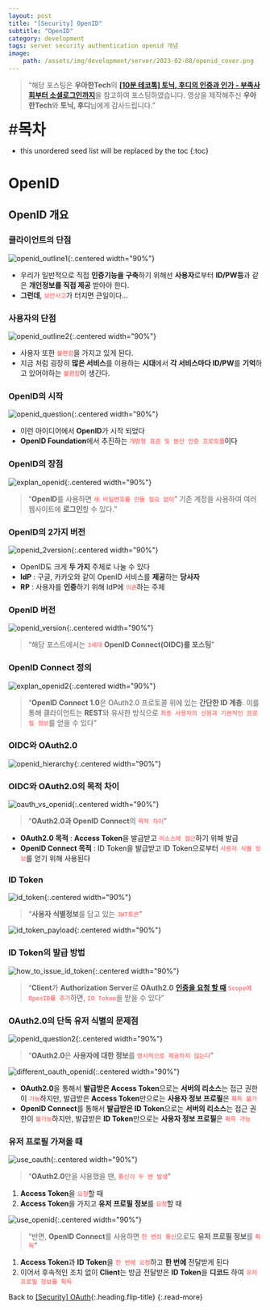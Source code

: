 ```yaml
---
layout: post
title: "[Security] OpenID"
subtitle: "OpenID"
category: development
tags: server security authentication openid 개념
image:
    path: /assets/img/development/server/2023-02-08/openid_cover.png
---
```


> “해당 포스팅은 **우아한Tech**의 [**[10분 테코톡] 토닉, 후디의 인증과 인가 - 부족사회부터 소셜로그인까지**](https://www.youtube.com/watch?v=BotXDfBPvDA)을 참고하여 포스팅하였습니다. 영상을 제작해주신 **우아한Tech**와 **토닉, 후디**님에게 감사드립니다.”

<span style="font-size:30px;">\#**목차**</span>

* this unordered seed list will be replaced by the toc
{:toc}

# OpenID

## OpenID 개요

### 클라이언트의 단점
![openid_outline1](/assets/img/development/server/2023-02-08/openid_outline1.png){:.centered width="90%"}

- 우리가 일반적으로 직접 **인증기능을 구축**하기 위해선 **사용자**로부터 **ID/PW등**과 같은 **개인정보를 직접 제공** 받아야 한다.
- **그런데**, <span style="color:#ff8080">**`보안사고`**</span>가 터지면 큰일이다...

### 사용자의 단점
![openid_outline2](/assets/img/development/server/2023-02-08/openid_outline2.png){:.centered width="90%"}
- 사용자 또한 <span style="color:#ff8080">**`불편함`**</span>을 가지고 있게 된다.
- 지금 처럼 굉장히 **많은 서비스**를 이용하는 **시대**에서 **각 서비스마다 ID/PW**를 **기억**하고 있어야하는 <span style="color:#ff8080">**`불편함`**</span>이 생긴다. 

### OpenID의 시작
![openid_question](/assets/img/development/server/2023-02-08/openid_question.png){:.centered width="90%"}
- 이런 아이디어에서 **OpenID**가 시작 되었다
- **OpenID Foundation**에서 추진하는 <span style="color:#ff8080">**`개방형 표준 및 분산 인증 프로토콜`**</span>이다

### OpenID의 장점
![explan_openid](/assets/img/development/server/2023-02-08/explan_openid.png){:.centered width="90%"}
> “**OpenID**를 사용하면 <span style="color:#ff8080">**`새 비밀번호를 만들 필요 없이`**</span>” 기존 계정을 사용하여 여러 웹사이트에 **로그인**할 수 있다.”

### OpenID의 2가지 버전
![openid_2version](/assets/img/development/server/2023-02-08/openid_2version.png){:.centered width="90%"}
- OpenID도 크게 **두 가지** 주체로 나눌 수 있다
- **IdP** : 구글, 카카오와 같이 OpenID 서비스를 **제공**하는 **당사자**
- **RP** : 사용자를 **인증**하기 위해 IdP에 <span style="color:#ff8080">**`의존`**</span>하는 주체

### OpenID 버전
![openid_version](/assets/img/development/server/2023-02-08/openid_version.png){:.centered width="90%"}
> “해당 포스트에서는 <span style="color:#ff8080">**`3세대`**</span> **OpenID Connect(OIDC)를 포스팅**”

### OpenID Connect 정의
![explan_openid2](/assets/img/development/server/2023-02-08/explan_openid2.png){:.centered width="90%"}
> “**OpenID Connect 1.0**은 OAuth2.0 프로토콜 위에 있는 **간단한 ID 계층**. 이를 통해 클라이언트는 **REST**와 유사한 방식으로 <span style="color:#ff8080">**`최종 사용자의 신원과 기본적인 프로필 정보`**</span>를 얻을 수 있다”

### OIDC와 OAuth2.0
![openid_hierarchy](/assets/img/development/server/2023-02-08/openid_hierarchy.png){:.centered width="90%"}

### OIDC와 OAuth2.0의 목적 차이
![oauth_vs_openid](/assets/img/development/server/2023-02-08/oauth_vs_openid.png){:.centered width="90%"}
> “**OAuth2.0과 OpenID Connect**의 <span style="color:#ff8080">**`목적 차이`**</span>”

- **OAuth2.0 목적** : **Access Token**을 발급받고 <span style="color:#ff8080">**`리소스에 접근`**</span>하기 위해 발급
- **OpenID Connect 목적** : ID Token을 발급받고 ID Token으로부터 <span style="color:#ff8080">**`사용자 식별 정보`**</span>를 얻기 위해 사용된다 

### ID Token
![id_token](/assets/img/development/server/2023-02-08/id_token.png){:.centered width="90%"}
> “**사용자 식별정보**를 담고 있는 <span style="color:#ff8080">**`JWT토큰`**</span>”

![id_token_payload](/assets/img/development/server/2023-02-08/id_token_payload.png){:.centered width="90%"}

### ID Token의 발급 방법
![how_to_issue_id_token](/assets/img/development/server/2023-02-08/how_to_issue_id_token.png){:.centered width="90%"}
> “**Client**가 **Authorization Server**로 **OAuth2.0** [**인증을 요청 할 때**](2023-01-26-oauth.md#oauth의-동작과정) <span style="color:#ff8080">**`Scope에 OpenID를 추가`**</span>하면, <span style="color:#ff8080">**`ID Token`**</span>을 받을 수 있다”

### OAuth2.0의 단독 유저 식별의 문제점
![openid_question2](/assets/img/development/server/2023-02-08/openid_question2.png){:.centered width="90%"}
> “**OAuth2.0**은 **사용자에 대한 정보**를 <span style="color:#ff8080">**`명시적으로 제공하지 않는다`**</span>”

![different_oauth_openid](/assets/img/development/server/2023-02-08/different_oauth_openid.png){:.centered width="90%"}
- **OAuth2.0**을 통해서 **발급받은 Access Token**으로는 **서버의 리소스**는 접근 권한이 <span style="color:#ff8080">**`가능`**</span>하지만, 발급받은 **Access Token**만으로는 **사용자 정보 프로필**은 <span style="color:#ff8080">**`획득 불가`**</span>
- **OpenID Connect**를 통해서 **발급받은 ID Token**으로는 **서버의 리소스**는 접근 권한이 <span style="color:#ff8080">**`불가능`**</span>하지만, 발급받은 **ID Token**만으로는 **사용자 정보 프로필**은 <span style="color:#ff8080">**`획득 가능`**</span>

### 유저 프로필 가져올 때
![use_oauth](/assets/img/development/server/2023-02-08/use_oauth.png){:.centered width="90%"}
> “**OAuth2.0**만을 사용했을 땐, <span style="color:#ff8080">**`통신이 두 번 발생`**</span>”

1. **Access Token**을 <span style="color:#ff8080">**`요청`**</span>할 때
2. **Access Token**을 가지고 **유저 프로필 정보**를 <span style="color:#ff8080">**`요청`**</span>할 때

![use_openid](/assets/img/development/server/2023-02-08/use_openid.png){:.centered width="90%"}
> “반면, **OpenID Connect**를 사용하면 <span style="color:#ff8080">**`한 번의 통신`**</span>으로도 **유저 프로필 정보**를 <span style="color:#ff8080">**`획득`**</span>”

1. **Access Token**과 **ID Token**을 <span style="color:#ff8080">**`한 번에 요청`**</span>하고 **한 번에** 전달받게 된다
2. 이어서 후속적인 조치 없이 **Client**는 방금 전달받은 **ID Token**을 **디코드** 하여 <span style="color:#ff8080">**`유저 프로필 정보를 획득`**</span>

Back to [[Security] OAuth](2023-01-26-oauth.md){:.heading.flip-title}
{:.read-more}